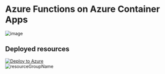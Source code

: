 # Azure Functions on Azure Container Apps
![image](https://user-images.githubusercontent.com/4566555/219943288-617fb65f-d2af-4208-976d-24b866ef9783.png)

## Deployed resources
[![Deploy to Azure](https://aka.ms/deploytoazurebutton)](https://portal.azure.com/#create/Microsoft.Template/uri/https%3A%2F%2Fraw.githubusercontent.com%2Fhorihiro%2Ffunctions-on-azure-containerapp%2Fjson_template%2Fmain.json)  
![resourceGroupName](https://user-images.githubusercontent.com/4566555/220277151-3d122b8c-c265-4ab0-8a3e-986fbbc1f1f0.png)
